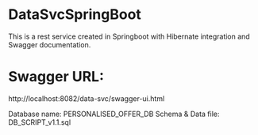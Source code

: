 # DataSvcSpringBoot

This is a rest service created in Springboot with Hibernate integration and Swagger documentation.

# Swagger URL:
http://localhost:8082/data-svc/swagger-ui.html

Database name: PERSONALISED_OFFER_DB
Schema & Data file: DB_SCRIPT_v1.1.sql
